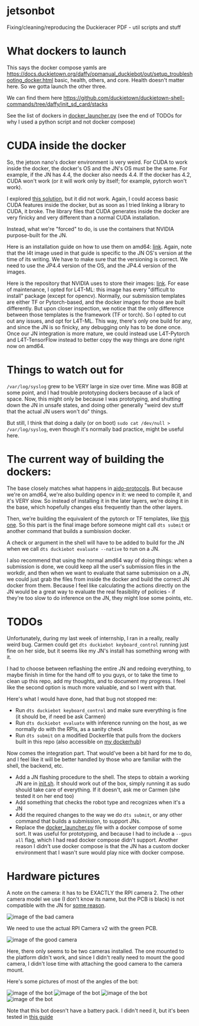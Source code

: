 # jetsonbot
Fixing/cleaning/reproducing the Duckieracer PDF - util scripts and stuff

# What dockers to launch

This says the docker compose yamls are https://docs.duckietown.org/daffy/opmanual_duckiebot/out/setup_troubleshooting_docker.html 
basic, health, others, and core. Health doesn't matter here. So we gotta launch the other three.

We can find them here https://github.com/duckietown/duckietown-shell-commands/tree/daffy/init_sd_card/stacks

See the list of dockers in [docker_launcher.py](./docker_launcher.py) (see the end of TODOs for why I used a python
script and not docker compose)

# CUDA inside the docker

So, the jetson nano's docker environment is very weird. For CUDA to work inside the docker, the docker's OS and the JN's
OS must be the same. For example, if the JN has 4.4, the docker also needs 4.4. If the docker has 4.2, CUDA won't work
(or it will work only by itself; for example, pytorch won't work).

I explored [this solution](https://github.com/Technica-Corporation/Tegra-Docker), but it did not work. Again, I could
access basic CUDA features inside the docker, but as soon as I tried linking a library to CUDA, it broke. The library
files that CUDA generates inside the docker are very finicky and very different than a normal CUDA installation.

Instead, what we're "forced" to do, is use the containers that NVIDIA purpose-built for the JN. 

Here is an installation guide on how to use them on amd64: [link](https://github.com/NVIDIA/nvidia-docker/wiki/NVIDIA-Container-Runtime-on-Jetson).
Again, note that the l4t image used in that guide is specific to the JN OS's version at the time of its writing. We have
to make sure that the versioning is correct. We need to use the JP4.4 version of the OS, and the JP4.4 version of the 
images.

Here is the repository that NVIDIA uses to store their images: [link](https://ngc.nvidia.com/catalog/all?orderBy=modifiedDESC&pageNumber=0&query=l4t&quickFilter=&filters=).
For ease of maintenance, I opted for L4T-ML: this image has every "difficult to install" package (except for opencv). 
Normally, our submission templates are either TF or Pytorch-based, and the docker images for those are built differently.
But upon closer inspection, we notice that the only difference between those templates is the framework (TF or torch).
So I opted to cut out any issues, and opt for L4T-ML. This way, there's only one build for any, and since the JN is so
finicky, any debugging only has to be done once. Once our JN integration is more mature, we could instead use L4T-Pytorch
and L4T-TensorFlow instead to better copy the way things are done right now on amd64.

# Things to watch out for

`/var/log/syslog` grew to be VERY large in size over time. Mine was 8GB at some point, and I had trouble prototyping 
dockers because of a lack of space. Now, this might only be because I was prototyping, and shutting down the JN in unsafe
states, and doing other generally "weird dev stuff that the actual JN users won't do" things. 

But still, I think that doing a daily (or on boot) `sudo cat /dev/null > /var/log/syslog`, even though it's normally bad 
practice, might be useful here.

# The current way of building the dockers:

The base closely matches what happens in [aido-protocols](https://github.com/duckietown/aido-protocols/tree/daffy/minimal-nodes-stubs/aido3-base-python3).
But because we're on amd64, we're also building opencv in it: we need to compile it, and it's VERY slow. So instead of 
installing it in the later layers, we're doing it in the base, which hopefully changes elss frequently than the other layers.

Then, we're building the equivalent of the pytorch or TF templates, like [this one](https://github.com/duckietown/challenge-aido_LF-template-pytorch).
So this part is the final image before someone might call `dts submit` or another command that builds a sumbission docker.

A check or argument in the shell will have to be added to build for the JN when we call `dts duckiebot evaluate --native`
to run on a JN. 

I also recommend that using the normal amd64 way of doing things: when a submission is done, we could keep all 
the user's submission files in the workdir, and then when we want to evaluate that same submission on a JN, we could 
just grab the files from inside the docker and build the correct JN docker from them. Because I feel like calculating
the actions directly on the JN would be a great way to evaluate the real feasibility of policies - if they're too slow
to do inference on the JN, they might lose some points, etc.

# TODOs 

Unfortunately, during my last week of internship, I ran in a really, really weird bug. Carmen could get `dts duckiebot keyboard_control`
running just fine on her side, but it seems like my JN's install has something wrong with it. 

I had to choose between reflashing the entire JN and redoing everything, to maybe finish in time for the hand off to you
guys, or to take the time to clean up this repo, add my thoughts, and to document my progress. I feel like the second
option is much more valuable, and so I went with that.

Here's what I would have done, had that bug not stopped me:

+ Run `dts duckiebot keyboard_control` and make sure everything is fine (it should be, if need be ask Carmen)
+ Run `dts duckiebot evaluate` with inference running on the host, as we normally do with the RPIs, as a sanity check
+ Run `dts submit` on a modified Dockerfile that pulls from the dockers built in this repo (also accessible on 
[my dockerhub](https://hub.docker.com/r/velythyl/ml-base))

Now comes the integration part. That would've been a bit hard for me to do, and I feel like it will be better handled by
those who are familiar with the shell, the backend, etc. 

+ Add a JN flashing procedure to the shell. The steps to obtain a working JN are in [init.sh](./init.sh). It should work
out of the box, simply running it as sudo should take care of everything. If it doesn't, ask me or Carmen (she tested it
on her end too)
+ Add something that checks the robot type and recognizes when it's a JN
+ Add the required changes to the way we do `dts submit`, or any other command that builds a submission, to support JNs.
+ Replace the [docker_launcher.py](./docker_launcher.py) file with a docker compose of some sort. It was useful for
prototyping, and because I had to include a `--gpus all` flag, which I had read docker compose didn't support. Another 
reason I didn't use docker compose is that the JN has a custom docker environment that I wasn't sure would play nice with
docker compose.

# Hardware pictures

A note on the camera: it has to be EXACTLY the RPI camera 2. The other camera model we use (I don't know its name, but
the PCB is black) is not compatible with the JN for [some reason](https://forums.developer.nvidia.com/t/raspberry-pi-v2-camera-not-recognized/72844).

![image of the bad camera](./images/bad_cam.jpg)

We need to use the actual RPI Camera v2 with the green PCB.

![image of the good camera](./images/good_cam.jpg)

Here, there only seems to be two cameras installed. The one mounted to the platform didn't work, and since I didn't really
need to mount the good camera, I didn't lose time with attaching the good camera to the camera mount.

Here's some pictures of most of the angles of the bot:

![image of the bot](./images/1.jpg)
![image of the bot](./images/4.jpg)
![image of the bot](./images/5.jpg)
![image of the bot](./images/6.jpg)

Note that this bot doesn't have a battery pack. I didn't need it, but it's been tested in [this guide](./Duckieracer_Manual_220120.pdf)
